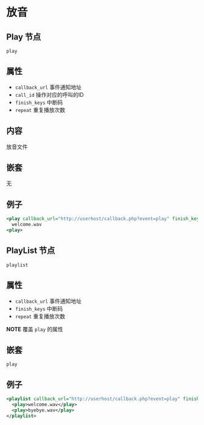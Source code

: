 # 放音

## Play 节点
```
play
```

## 属性
- `callback_url`            事件通知地址
- `call_id`                 操作对应的呼叫的ID
- `finish_keys`             中断码
- `repeat`                  重复播放次数

## 内容
放音文件

## 嵌套
无

## 例子
```xml
<play callback_url="http://userhost/callback.php?event=play" finish_keys="#">
  welcome.wav
<play>
```

## PlayList 节点
```
playlist
```
## 属性
- `callback_url`            事件通知地址
- `finish_keys`             中断码
- `repeat`                  重复播放次数

**NOTE** 覆盖 `play` 的属性

## 嵌套
`play`

## 例子
```xml
<playlist callback_url="http://userhost/callback.php?event=play" finish_keys="0123456789*#">
  <play>welcome.wav</play>
  <play>byebye.wav</play>
</playlist>
```

